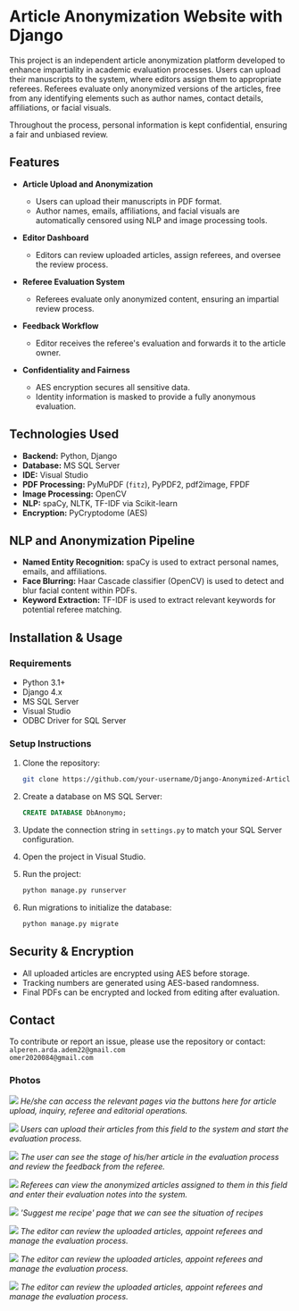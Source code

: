 # Article Anonymization Website with Django

This project is an independent article anonymization platform developed to enhance impartiality in academic evaluation processes. Users can upload their manuscripts to the system, where editors assign them to appropriate referees. Referees evaluate only anonymized versions of the articles, free from any identifying elements such as author names, contact details, affiliations, or facial visuals.

Throughout the process, personal information is kept confidential, ensuring a fair and unbiased review.

## Features

- **Article Upload and Anonymization**
  - Users can upload their manuscripts in PDF format.
  - Author names, emails, affiliations, and facial visuals are automatically censored using NLP and image processing tools.

- **Editor Dashboard**
  - Editors can review uploaded articles, assign referees, and oversee the review process.

- **Referee Evaluation System**
  - Referees evaluate only anonymized content, ensuring an impartial review process.

- **Feedback Workflow**
  - Editor receives the referee's evaluation and forwards it to the article owner.

- **Confidentiality and Fairness**
  - AES encryption secures all sensitive data.
  - Identity information is masked to provide a fully anonymous evaluation.

## Technologies Used

- **Backend:** Python, Django  
- **Database:** MS SQL Server  
- **IDE:** Visual Studio  
- **PDF Processing:** PyMuPDF (`fitz`), PyPDF2, pdf2image, FPDF  
- **Image Processing:** OpenCV  
- **NLP:** spaCy, NLTK, TF-IDF via Scikit-learn  
- **Encryption:** PyCryptodome (AES)

## NLP and Anonymization Pipeline

- **Named Entity Recognition:** spaCy is used to extract personal names, emails, and affiliations.
- **Face Blurring:** Haar Cascade classifier (OpenCV) is used to detect and blur facial content within PDFs.
- **Keyword Extraction:** TF-IDF is used to extract relevant keywords for potential referee matching.

## Installation & Usage

### Requirements

- Python 3.1+
- Django 4.x
- MS SQL Server
- Visual Studio
- ODBC Driver for SQL Server

### Setup Instructions

1. Clone the repository:
   ```bash
   git clone https://github.com/your-username/Django-Anonymized-Article-System.git
   ```

2. Create a database on MS SQL Server:
   ```sql
   CREATE DATABASE DbAnonymo;
   ```

3. Update the connection string in `settings.py` to match your SQL Server configuration.

4. Open the project in Visual Studio.

5. Run the project:
   ```bash
   python manage.py runserver
   ```

6. Run migrations to initialize the database:
   ```bash
   python manage.py migrate
   ```

## Security & Encryption

- All uploaded articles are encrypted using AES before storage.
- Tracking numbers are generated using AES-based randomness.
- Final PDFs can be encrypted and locked from editing after evaluation.

## Contact

To contribute or report an issue, please use the repository or contact:  
`alperen.arda.adem22@gmail.com`  
`omer2020084@gmail.com`

### Photos

![](readme_images/image2.jpg)
*He/she can access the relevant pages via the buttons here for article upload, inquiry, referee and editorial operations.*

![](readme_images/image1.jpg)
*Users can upload their articles from this field to the system and start the evaluation process.*

![](readme_images/image4.jpg)
*The user can see the stage of his/her article in the evaluation process and review the feedback from the referee.*

![](readme_images/image5.jpg)
*Referees can view the anonymized articles assigned to them in this field and enter their evaluation notes into the system.*

![](readme_images/image6.png)
*'Suggest me recipe' page that we can see the situation of recipes*

![](readme_images/image7.png)
*The editor can review the uploaded articles, appoint referees and manage the evaluation process.*

![](readme_images/image8.png)
*The editor can review the uploaded articles, appoint referees and manage the evaluation process.*

![](readme_images/image9.png)
*The editor can review the uploaded articles, appoint referees and manage the evaluation process.*
